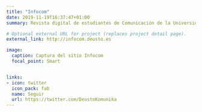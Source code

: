 ```yaml
---
title: "Infocom"
date: 2019-11-19T16:37:47+01:00
summary: Revista digital de estudiantes de Comunicación de la Universidad de Deusto.

# Optional external URL for project (replaces project detail page).
external_link: http://infocom.deusto.es

image:
  caption: Captura del sitio Infocom
  focal_point: Smart


links:
- icon: twitter
  icon_pack: fab
  name: Seguir
  url: https://twitter.com/DeustoKomunika
---
```


